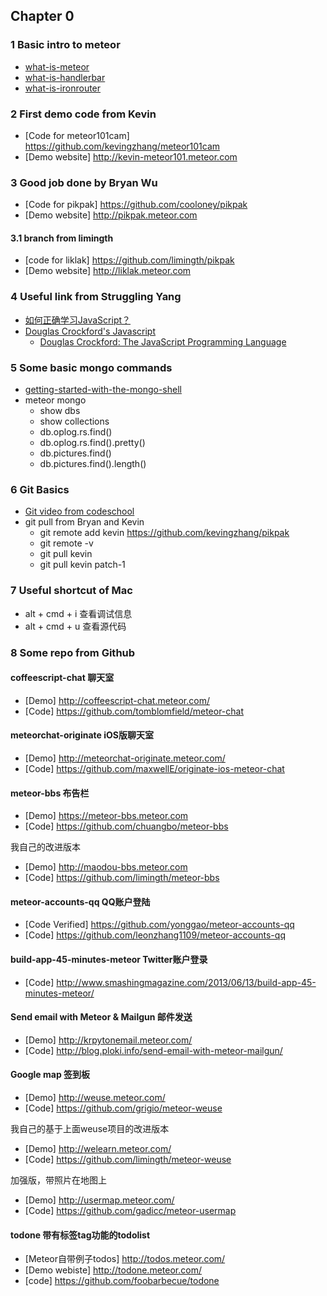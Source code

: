 
## Chapter 0
### 1 Basic intro to meteor
* [what-is-meteor](https://www.eventedmind.com/classes/getting-started-with-meteor/meteor-what-is-meteor)
* [what-is-handlerbar](https://www.eventedmind.com/feed/handlebars-how-it-works)
* [what-is-ironrouter](https://www.eventedmind.com/feed/meteor-ironrouter)

### 2 First demo code from Kevin
* [Code for meteor101cam] <https://github.com/kevingzhang/meteor101cam>
* [Demo website] <http://kevin-meteor101.meteor.com>

### 3 Good job done by Bryan Wu 
* [Code for pikpak] <https://github.com/cooloney/pikpak>
* [Demo website] <http://pikpak.meteor.com>

#### 3.1 branch from limingth
* [code for liklak] <https://github.com/limingth/pikpak>
* [Demo website] <http://liklak.meteor.com>

### 4 Useful link from Struggling Yang
* [如何正确学习JavaScript？](http://mp.weixin.qq.com/s?__biz=MzAxODE2MjM1MA==&mid=202171604&idx=1&sn=9ae7f65618495b7c21165695d8abf038&scene=1&key=79cf83ea5128c3e5ee2620ebba082c8c6b7d293fc1cc19db535b0c66b953dd98472798923a16d350f772d8b15546f71c&ascene=1&uin=ODU4OTAxMzIw&devicetype=webwx&version=70000001&pass_ticket=xqnxcKUynUck5%2B%2Bd3pQedeUlUsa0XKmD1OS4F1UU4zniLXQzMQaLNTmKdStSr0RB)
* [Douglas Crockford's Javascript](http://javascript.crockford.com/)
  - [Douglas Crockford: The JavaScript Programming Language](https://www.youtube.com/watch?v=v2ifWcnQs6M)

### 5 Some basic mongo commands 
* [getting-started-with-the-mongo-shell](http://docs.mongodb.org/v2.2/tutorial/getting-started-with-the-mongo-shell/)
* meteor mongo
  - show dbs
  - show collections
  - db.oplog.rs.find()
  - db.oplog.rs.find().pretty()
  - db.pictures.find()
  - db.pictures.find().length()

### 6 Git Basics 
* [Git video from codeschool](http://gitreal.codeschool.com/levels/1)
* git pull from Bryan and Kevin
  - git remote add kevin https://github.com/kevingzhang/pikpak
  - git remote -v
  - git pull kevin
  - git pull kevin patch-1

### 7 Useful shortcut of Mac
* alt + cmd + i  查看调试信息
* alt + cmd + u  查看源代码

### 8 Some repo from Github
#### coffeescript-chat 聊天室
* [Demo] <http://coffeescript-chat.meteor.com/>
* [Code] <https://github.com/tomblomfield/meteor-chat>

#### meteorchat-originate iOS版聊天室
* [Demo] <http://meteorchat-originate.meteor.com/>
* [Code] <https://github.com/maxwellE/originate-ios-meteor-chat>

#### meteor-bbs 布告栏
* [Demo] <https://meteor-bbs.meteor.com>
* [Code] <https://github.com/chuangbo/meteor-bbs>

我自己的改进版本
* [Demo] <http://maodou-bbs.meteor.com>
* [Code] <https://github.com/limingth/meteor-bbs>

#### meteor-accounts-qq QQ账户登陆
* [Code Verified] <https://github.com/yonggao/meteor-accounts-qq>  
* [Code] <https://github.com/leonzhang1109/meteor-accounts-qq>

#### build-app-45-minutes-meteor Twitter账户登录
* [Code] <http://www.smashingmagazine.com/2013/06/13/build-app-45-minutes-meteor/>

#### Send email with Meteor & Mailgun 邮件发送
* [Demo] <http://krpytonemail.meteor.com/>
* [Code] <http://blog.ploki.info/send-email-with-meteor-mailgun/>

#### Google map 签到板
* [Demo] <http://weuse.meteor.com/>
* [Code] <https://github.com/grigio/meteor-weuse>

我自己的基于上面weuse项目的改进版本
* [Demo] <http://welearn.meteor.com/>
* [Code] <https://github.com/limingth/meteor-weuse>

加强版，带照片在地图上
* [Demo] <http://usermap.meteor.com/>
* [Code] <https://github.com/gadicc/meteor-usermap>

#### todone 带有标签tag功能的todolist
* [Meteor自带例子todos] <http://todos.meteor.com/>
* [Demo webiste] <http://todone.meteor.com/>
* [code] <https://github.com/foobarbecue/todone>
